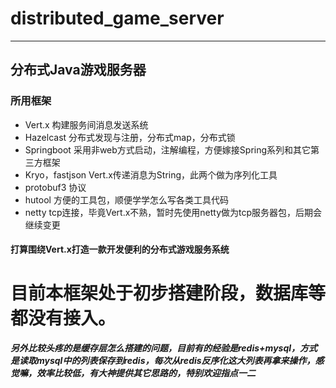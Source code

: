 # distributed_game_server

-----

## 分布式Java游戏服务器

### 所用框架
- Vert.x       构建服务间消息发送系统
- Hazelcast       分布式发现与注册，分布式map，分布式锁
- Springboot       采用非web方式启动，注解编程，方便嫁接Spring系列和其它第三方框架
- Kryo，fastjson       Vert.x传递消息为String，此两个做为序列化工具
- protobuf3       协议
- hutool       方便的工具包，顺便学学怎么写各类工具代码
- netty       tcp连接，毕竟Vert.x不熟，暂时先使用netty做为tcp服务器包，后期会继续变更

#### 打算围绕Vert.x打造一款开发便利的分布式游戏服务系统

# 目前本框架处于初步搭建阶段，数据库等都没有接入。

***另外比较头疼的是缓存层怎么搭建的问题，目前有的经验是redis+mysql，方式是读取mysql中的列表保存到redis，每次从redis反序化这大列表再拿来操作，感觉嘛，效率比较低，有大神提供其它思路的，特别欢迎指点一二***
